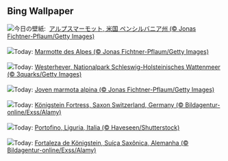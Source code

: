 ## Bing Wallpaper
![](https://www.bing.com/th?id=OHR.AustriaMarmot_JA-JP6210470300_UHD.jpg&w=1000)今日の壁紙: &nbsp;[アルプスマーモット, 米国 ペンシルバニア州 (© Jonas Fichtner-Pflaum/Getty Images)](https://www.bing.com/th?id=OHR.AustriaMarmot_JA-JP6210470300_UHD.jpg)
<br><br/>
![](https://www.bing.com/th?id=OHR.AustriaMarmot_FR-FR4256858728_UHD.jpg&w=1000)Today: [Marmotte des Alpes (© Jonas Fichtner-Pflaum/Getty Images)](https://www.bing.com/th?id=OHR.AustriaMarmot_FR-FR4256858728_UHD.jpg)
<br><br/>
![](https://www.bing.com/th?id=OHR.WaddenSeaBiosphereReserve_DE-DE2245895557_UHD.jpg&w=1000)Today: [Westerhever, Nationalpark Schleswig-Holsteinisches Wattenmeer (© 3quarks/Getty Images)](https://www.bing.com/th?id=OHR.WaddenSeaBiosphereReserve_DE-DE2245895557_UHD.jpg)
<br><br/>
![](https://www.bing.com/th?id=OHR.AustriaMarmot_ES-ES5324822318_UHD.jpg&w=1000)Today: [Joven marmota alpina (© Jonas Fichtner-Pflaum/Getty Images)](https://www.bing.com/th?id=OHR.AustriaMarmot_ES-ES5324822318_UHD.jpg)
<br><br/>
![](https://www.bing.com/th?id=OHR.FestungKonigsteinElbsandsteingebirge_EN-GB4405687940_UHD.jpg&w=1000)Today: [Königstein Fortress, Saxon Switzerland, Germany (© Bildagentur-online/Exss/Alamy)](https://www.bing.com/th?id=OHR.FestungKonigsteinElbsandsteingebirge_EN-GB4405687940_UHD.jpg)
<br><br/>
![](https://www.bing.com/th?id=OHR.PortofinoMarathon_IT-IT1822275112_UHD.jpg&w=1000)Today: [Portofino, Liguria, Italia (© Haveseen/Shutterstock)](https://www.bing.com/th?id=OHR.PortofinoMarathon_IT-IT1822275112_UHD.jpg)
<br><br/>
![](https://www.bing.com/th?id=OHR.FestungKonigsteinElbsandsteingebirge_PT-BR1918003358_UHD.jpg&w=1000)Today: [Fortaleza de Königstein, Suíça Saxônica, Alemanha (© Bildagentur-online/Exss/Alamy)](https://www.bing.com/th?id=OHR.FestungKonigsteinElbsandsteingebirge_PT-BR1918003358_UHD.jpg)
<br><br/>
